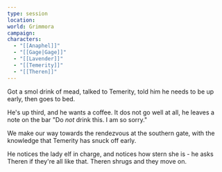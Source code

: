 ```yaml
---
type: session
location: 
world: Grimmora
campaign: 
characters:
  - "[[Anaphel]]"
  - "[[Gage|Gage]]"
  - "[[Lavender]]"
  - "[[Temerity]]"
  - "[[Theren]]"
---
```

Got a smol drink of mead, talked to Temerity, told him he needs to be up early, then goes to bed.

He's up third, and he wants a coffee. It dos not go well at all, he leaves a note on the bar "Do *not* drink this. I am so sorry."

We make our way towards the rendezvous at the southern gate, with the knowledge that Temerity has snuck off early.

He notices the lady elf in charge, and notices how stern she is - he asks Theren if they're all like that. Theren shrugs and they move on.

